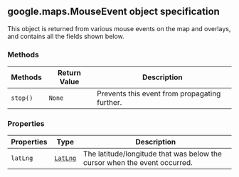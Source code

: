 <h2 id="MouseEvent">
google.maps.MouseEvent
object specification
</h2><p>This object is returned from various mouse events on the map and overlays, and contains all the fields shown below.</p><h3>Methods</h3><table summary="object MouseEvent - Methods" width="100%">
<thead>
<tr><th>Methods</th>
<th>Return Value</th>
<th>Description</th>
</tr></thead>
<tbody>
<tr>
<td><code>stop()</code></td>
<td><code>None</code></td>
<td>Prevents this event from propagating further.</td>
</tr>
</tbody>
</table><h3>Properties</h3><table summary="object MouseEvent - Properties" width="100%">
<thead>
<tr><th>Properties</th>
<th>Type</th>
<th>Description</th>
</tr></thead>
<tbody>
<tr>
<td><code>latLng</code></td>
<td><code><a href="#LatLng">LatLng</a></code></td>
<td>The latitude/longitude that was below the cursor when the event occurred.</td>
</tr>
</tbody>
</table>